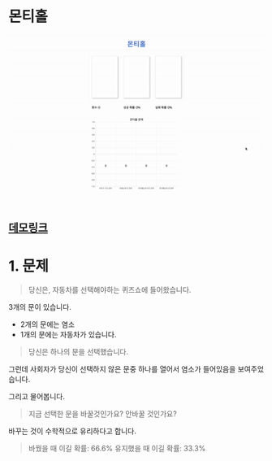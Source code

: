 # 몬티홀

![cover](./images/m2.gif)

## [데모링크](https://skyepodium.github.io/montyhall/)

# 1. 문제
> 당신은, 자동차를 선택해야하는 퀴즈쇼에 들어왔습니다.

3개의 문이 있습니다. 
- 2개의 문에는 염소
- 1개의 문에는 자동차가 있습니다.

> 당신은 하나의 문을 선택했습니다.

그런데 사회자가 당신이 선택하지 않은 문중 하나를 열어서 염소가 들어있음을 보여주었습니다.

그리고 물어봅니다.

> 지금 선택한 문을 바꿀것인가요? 안바꿀 것인가요?

바꾸는 것이 수학적으로 유리하다고 합니다.

> 바꿨을 때 이길 확률: 66.6%
유지했을 때 이길 확률: 33.3%
